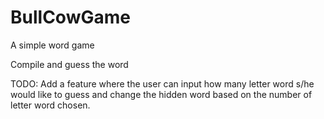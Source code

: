 # BullCowGame
A simple word game

Compile and guess the word

TODO: Add a feature where the user can input how many letter word s/he would like to guess and change the hidden word based on the number of letter word chosen.
